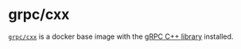# grpc/cxx

[`grpc/cxx`](https://index.docker.io/u/grpc/cxx) is a docker base image with the [gRPC C++ library](http://github.com/grpc/grpc) installed.
